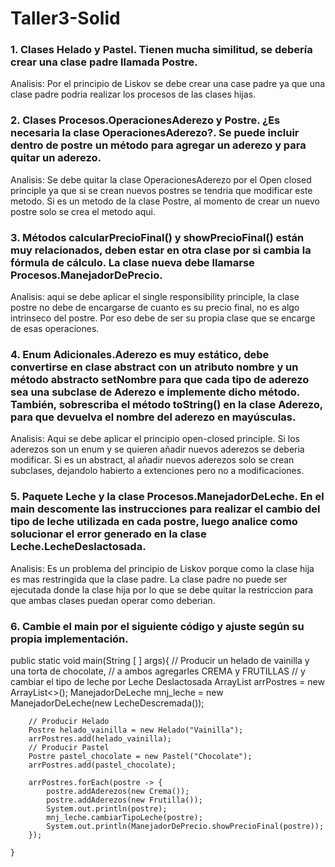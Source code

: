 # Taller3-Solid

### 1.	Clases Helado y Pastel. Tienen mucha similitud, se debería crear una clase padre llamada Postre.

Analisis: Por el principio de Liskov se debe crear una case padre ya que una clase padre podria 
realizar los procesos de las clases hijas.

### 2.	Clases Procesos.OperacionesAderezo y Postre. ¿Es necesaria la clase OperacionesAderezo?. Se puede incluir dentro de postre un método para agregar un aderezo y para quitar un aderezo.

Analisis: Se debe quitar la clase OperacionesAderezo por el Open closed principle ya que si se
crean nuevos postres se tendria que modificar este metodo. Si es un metodo de la clase 
Postre, al momento de crear un nuevo postre solo se crea el metodo aqui. 

### 3.	Métodos calcularPrecioFinal() y  showPrecioFinal() están muy relacionados, deben estar en otra clase por si cambia la fórmula de cálculo. La clase nueva debe llamarse Procesos.ManejadorDePrecio.

Analisis: aqui se debe aplicar el single responsibility principle, la clase postre no debe de
encargarse de cuanto es su precio final, no es algo intrinseco del postre. Por eso debe
de ser su propia clase que se encarge de esas operaciones.

### 4.	Enum Adicionales.Aderezo es muy estático, debe convertirse en clase abstract con un atributo nombre y un método abstracto setNombre para que cada tipo de aderezo sea una subclase de Aderezo e implemente dicho método. También, sobrescriba el método toString() en la clase Aderezo, para que devuelva el nombre del aderezo en mayúsculas.

Analisis: Aqui se debe aplicar el principio open-closed principle. Si los aderezos son un enum
y se quieren añadir nuevos aderezos se deberia modificar. Si es un abstract, al añadir
nuevos aderezos solo se crean subclases, dejandolo habierto a extenciones pero no 
a modificaciones.

### 5.	Paquete Leche y la clase Procesos.ManejadorDeLeche. En el main descomente las instrucciones para realizar el cambio del tipo de leche utilizada en cada postre, luego analice como solucionar el error generado en la clase Leche.LecheDeslactosada.

Analisis: Es un problema del principio de Liskov porque como la clase hija es mas restringida que la 
clase padre. La clase padre no puede ser ejecutada donde la clase hija por lo que 
se debe quitar la restriccion para que ambas clases puedan operar como deberian.

### 6.	Cambie el main por el siguiente código y ajuste según su propia implementación.

public static void main(String [ ] args){
        // Producir un helado de vainilla y una torta de chocolate, 
        // a ambos agregarles CREMA y FRUTILLAS
        // y cambiar el tipo de leche por Leche Deslactosada
        ArrayList<Postre> arrPostres = new ArrayList<>();
        ManejadorDeLeche mnj_leche = new ManejadorDeLeche(new LecheDescremada());
        
        // Producir Helado
        Postre helado_vainilla = new Helado("Vainilla");
        arrPostres.add(helado_vainilla);
        // Producir Pastel
        Postre pastel_chocolate = new Pastel("Chocolate");
        arrPostres.add(pastel_chocolate);
        
        arrPostres.forEach(postre -> {
            postre.addAderezos(new Crema());
            postre.addAderezos(new Frutilla());
            System.out.println(postre);
            mnj_leche.cambiarTipoLeche(postre);
            System.out.println(ManejadorDePrecio.showPrecioFinal(postre));
        });        
        
    }
